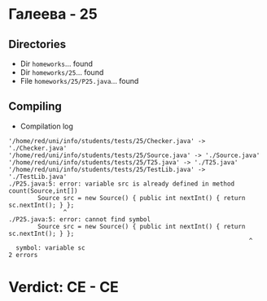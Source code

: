 # Галеева - 25
## Directories
- Dir `homeworks`... found
- Dir `homeworks/25`... found
- File `homeworks/25/P25.java`... found
## Compiling
- Compilation log
```
'/home/red/uni/info/students/tests/25/Checker.java' -> './Checker.java'
'/home/red/uni/info/students/tests/25/Source.java' -> './Source.java'
'/home/red/uni/info/students/tests/25/T25.java' -> './T25.java'
'/home/red/uni/info/students/tests/25/TestLib.java' -> './TestLib.java'
./P25.java:5: error: variable src is already defined in method count(Source,int[])
		Source src = new Source() { public int nextInt() { return sc.nextInt(); } };
		       ^
./P25.java:5: error: cannot find symbol
		Source src = new Source() { public int nextInt() { return sc.nextInt(); } };
		                                                          ^
  symbol: variable sc
2 errors

```
# Verdict: **CE** - CE
